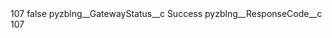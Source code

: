<?xml version="1.0" encoding="UTF-8"?>
<CustomMetadata xmlns="http://soap.sforce.com/2006/04/metadata" xmlns:xsi="http://www.w3.org/2001/XMLSchema-instance" xmlns:xsd="http://www.w3.org/2001/XMLSchema">
    <label>107</label>
    <protected>false</protected>
    <values>
        <field>pyzblng__GatewayStatus__c</field>
        <value xsi:type="xsd:string">Success</value>
    </values>
    <values>
        <field>pyzblng__ResponseCode__c</field>
        <value xsi:type="xsd:string">107</value>
    </values>
</CustomMetadata>
